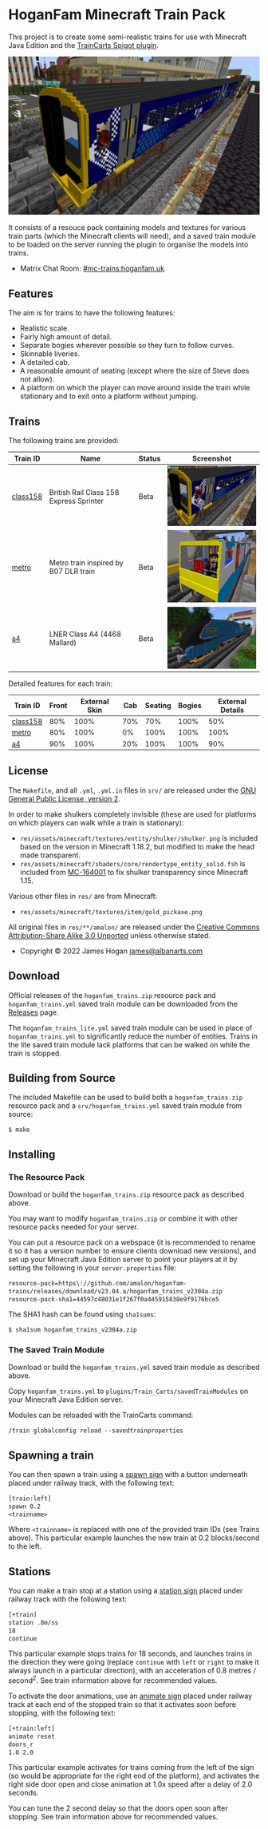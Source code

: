 HoganFam Minecraft Train Pack
=============================

This project is to create some semi-realistic trains for use with Minecraft
Java Edition and the [TrainCarts Spigot plugin].

![Screenshot](docs/class158.jpg)

It consists of a resouce pack containing models and textures for various train
parts (which the Minecraft clients will need), and a saved train module to be
loaded on the server running the plugin to organise the models into trains.

- Matrix Chat Room: [\#mc-trains:hoganfam.uk](https://matrix.to/#/#mc-trains:hoganfam.uk?via=hoganfam.uk)


Features
--------

The aim is for trains to have the following features:
 - Realistic scale.
 - Fairly high amount of detail.
 - Separate bogies wherever possible so they turn to follow curves.
 - Skinnable liveries.
 - A detailed cab.
 - A reasonable amount of seating (except where the size of Steve does not
   allow).
 - A platform on which the player can move around inside the train while
   stationary and to exit onto a platform without jumping.


Trains
------

The following trains are provided:

Train ID    | Name                                      | Status        | Screenshot
------------|-------------------------------------------|---------------|------------
[class158]  | British Rail Class 158 Express Sprinter   | Beta          | ![class158](docs/class158_thumb.jpg)
[metro]     | Metro train inspired by B07 DLR train     | Beta          | ![metro](docs/metro_thumb.jpg)
[a4]        | LNER Class A4 (4468 Mallard)              | Beta          | ![a4](docs/a4_thumb.jpg)

[class158]: ./docs/class158.md
[metro]: ./docs/metro.md
[a4]: ./docs/a4.md

Detailed features for each train:

Train ID   | Front | External Skin | Cab | Seating | Bogies | External Details
-----------|-------|---------------|-----|---------|--------|------------------
[class158] | 80%   | 100%          | 70% |  70%    | 100%   |  50%
[metro]    | 80%   | 100%          |  0% | 100%    | 100%   | 100%
[a4]       | 90%   | 100%          | 20% | 100%    | 100%   |  90%


License 
-------

The `Makefile`, and all `.yml`, `.yml.in` files in `srv/` are released under
the [GNU General Public License, version 2].

In order to make shulkers completely invisible (these are used for platforms on
which players can walk while a train is stationary):
 - `res/assets/minecraft/textures/entity/shulker/shulker.png` is included based
   on the version in Minecraft 1.18.2, but modified to make the head made
   transparent.
 - `res/assets/minecraft/shaders/core/rendertype_entity_solid.fsh` is included
   from [MC-164001](https://bugs.mojang.com/browse/MC-164001) to fix shulker
   transparency since Minecraft 1.15.

Various other files in `res/` are from Minecraft:
 - `res/assets/minecraft/textures/item/gold_pickaxe.png`

All original files in `res/**/amalon/` are released under the [Creative Commons
Attribution-Share Alike 3.0 Unported] unless otherwise stated.
 - Copyright © 2022 James Hogan <james@albanarts.com>


Download
--------

Official releases of the `hoganfam_trains.zip` resource pack and
`hoganfam_trains.yml` saved train module can be downloaded from the
[Releases](https://github.com/amalon/hoganfam-trains/releases/) page.

The `hoganfam_trains_lite.yml` saved train module can be used in place of
`hoganfam_trains.yml` to significantly reduce the number of entities. Trains in
the lite saved train module lack platforms that can be walked on while the
train is stopped.


Building from Source
--------------------

The included Makefile can be used to build both a `hoganfam_trains.zip`
resource pack and a `srv/hoganfam_trains.yml` saved train module from source:

```shell
$ make
```


Installing
----------

### The Resource Pack

Download or build the `hoganfam_trains.zip` resource pack as described above.

You may want to modify `hoganfam_trains.zip` or combine it with other resource
packs needed for your server.

You can put a resource pack on a webspace (it is recommended to rename it so it
has a version number to ensure clients download new versions), and set up your
Minecraft Java Edition server to point your players at it by setting the
following in your `server.properties` file:

```
resource-pack=https\://github.com/amalon/hoganfam-trains/releases/download/v23.04.a/hoganfam_trains_v2304a.zip
resource-pack-sha1=44597c48031e1f267f0a445915838e9f9176bce5
```

The SHA1 hash can be found using `sha1sums`:

```shell
$ sha1sum hoganfam_trains_v2304a.zip
```

### The Saved Train Module

Download or build the `hoganfam_trains.yml` saved train module as described
above.

Copy `hoganfam_trains.yml` to `plugins/Train_Carts/savedTrainModules` on your
Minecraft Java Edition server.

Modules can be reloaded with the TrainCarts command:

```
/train globalconfig reload --savedtrainproperties
```


Spawning a train
----------------

You can then spawn a train using a [spawn
sign](https://wiki.traincarts.net/p/TrainCarts/Signs/Spawner) with a button
underneath placed under railway track, with the following text:
```
[train:left]
spawn 0.2
<trainname>
```

Where `<trainname>` is replaced with one of the provided train IDs (see Trains
above). This particular example launches the new train at 0.2 blocks/second to
the left.


Stations
--------

You can make a train stop at a station using a [station
sign](https://wiki.traincarts.net/p/TrainCarts/Signs/Station) placed under
railway track with the following text:
```
[+train]
station .8m/ss
18
continue
```

This particular example stops trains for 18 seconds, and launches trains in the
direction they were going (replace `continue` with `left` or `right` to make it
always launch in a particular direction), with an acceleration of 0.8 metres /
second<sup>2</sup>. See train information above for recommended values.

To activate the door animations, use an [animate
sign](https://wiki.traincarts.net/p/TrainCarts/Signs/Animate) placed under
railway track at each end of the stopped train so that it activates soon before
stopping, with the following text:
```
[+train:left]
animate reset
doors_r
1.0 2.0
```

This particular example activates for trains coming from the left of the sign
(so would be appropriate for the right end of the platform), and activates the
right side door open and close animation at 1.0x speed after a delay of 2.0
seconds.

You can tune the 2 second delay so that the doors open soon after stopping. See
train information above for recommended values.


[TrainCarts Spigot plugin]: https://www.spigotmc.org/resources/traincarts.39592/
[TC Coasters Spigot plugin]: https://www.spigotmc.org/resources/tc-coasters.59583/
[GNU General Public License, version 2]: https://www.gnu.org/licenses/old-licenses/gpl-2.0.html
[Creative Commons Attribution-Share Alike 3.0 Unported]: https://creativecommons.org/licenses/by-sa/3.0/
